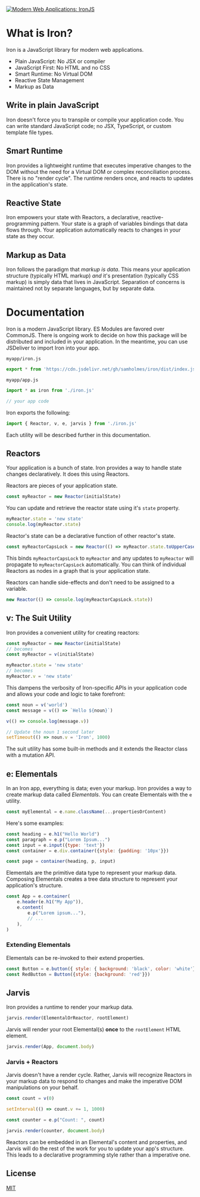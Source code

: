 <p>
  <a href="https://ironjs.org">
	<img alt="Modern Web Applications: IronJS" src="https://ironjs.org/assets/logo.png">
  </a>
</p>


# What is Iron?

Iron is a JavaScript library for modern web applications.

* Plain JavaScript: No JSX or compiler
* JavaScript First: No HTML and no CSS
* Smart Runtime: No Virtual DOM
* Reactive State Management
* Markup as Data

## Write in plain JavaScript

Iron doesn't force you to transpile or compile your application code. You can write standard JavaScript code; no JSX, TypeScript, or custom template file types.

## Smart Runtime

Iron provides a lightweight runtime that executes imperative changes to the DOM without the need for a Virtual DOM or complex reconciliation process. There is no "render cycle". The runtime renders once, and reacts to updates in the application's state.

## Reactive State

Iron empowers your state with Reactors, a declarative, reactive-programming pattern. Your state is a graph of variables bindings that data flows through. Your application automatically reacts to changes in your state as they occur.

## Markup as Data

Iron follows the paradigm that _markup is data_. This means your application structure (typically HTML markup) _and_ it's presentation (typically CSS markup) is simply data that lives in JavaScript. Separation of concerns is maintained not by separate languages, but by separate data.

# Documentation

Iron is a modern JavaScript library. ES Modules are favored over CommonJS. There is ongoing work to decide on how this package will be distributed and included in your application. In the meantime, you can use JSDeliver to import Iron into your app.

`myapp/iron.js`
```js
export * from 'https://cdn.jsdelivr.net/gh/samholmes/iron/dist/index.js'
```

`myapp/app.js`
```js
import * as iron from './iron.js'

// your app code
```

Iron exports the following:

```js
import { Reactor, v, e, jarvis } from './iron.js'
```

Each utility will be described further in this documentation.

## Reactors

Your application is a bunch of state. Iron provides a way to handle state changes declaratively. It does this using Reactors.

Reactors are pieces of your application state.

```js
const myReactor = new Reactor(initialState)
```

You can update and retrieve the reactor state using it's `state` property.

```js
myReactor.state = 'new state'
console.log(myReactor.state)
```

Reactor's state can be a declarative function of other reactor's state.

```js
const myReactorCapsLock = new Reactor(() => myReactor.state.toUpperCase())
```

This binds `myReactorCapsLock` to `myReactor` and any updates to `myReactor` will propagate to `myReactorCapsLock` automatically. You can think of individual Reactors as nodes in a graph that is your application state.

Reactors can handle side-effects and don't need to be assigned to a variable.

```js
new Reactor(() => console.log(myReactorCapsLock.state))
```

## v: The Suit Utility

Iron provides a convenient utility for creating reactors:

```js
const myReactor = new Reactor(initialState)
// becomes
const myReactor = v(initialState)

myReactor.state = 'new state'
// becomes
myReactor.v = 'new state'
```

This dampens the verbosity of Iron-specific APIs in your application code and allows your code and logic to take forefront:

```js
const noun = v('world')
const message = v(() => `Hello ${noun}`)

v(() => console.log(message.v))

// Update the noun 1 second later
setTimeout(() => noun.v = 'Iron', 1000)
```

The suit utility has some built-in methods and it extends the Reactor class with a mutation API.

## e: Elementals

In an Iron app, everything is data; even your markup. Iron provides a way to create markup data called _Elementals_. You can create Elementals with the `e` utility.

```js
const myElemental = e.name.className(...propertiesOrContent)
```

Here's some examples:

```js
const heading = e.h1("Hello World")
const paragraph = e.p("Lorem Ipsum...")
const input = e.input({type: 'text'})
const container = e.div.container({style: {padding: '10px'}})

const page = container(heading, p, input)
```

Elementals are the primitive data type to represent your markup data. Composing Elementals creates a tree data structure to represent your application's structure.

```js
const App = e.container(
	e.header(e.h1("My App")),
	e.content(
		e.p("Lorem ipsum..."),
		// ...
	),
)
```

### Extending Elementals

Elementals can be re-invoked to their extend properties.

```js
const Button = e.button({ style: { background: 'black', color: 'white'}})
const RedButton = Button({style: {background: 'red'}})
```

## Jarvis

Iron provides a runtime to render your markup data.

```js
jarvis.render(ElementalOrReactor, rootElement)
```

Jarvis will render your root Elemental(s) **once** to the `rootElement` HTML element.

```js
jarvis.render(App, document.body)
```

### Jarvis + Reactors

Jarvis doesn't have a render cycle. Rather, Jarvis will recognize Reactors in your markup data to respond to changes and make the imperative DOM manipulations on your behalf.

```js
const count = v(0)

setInterval(() => count.v += 1, 1000)

const counter = e.p("Count: ", count)

jarvis.render(counter, document.body)
```

Reactors can be embedded in an Elemental's content and properties, and Jarvis will do the rest of the work for you to update your app's structure. This leads to a declarative programming style rather than a imperative one.

## License

[MIT](LICENSE)

